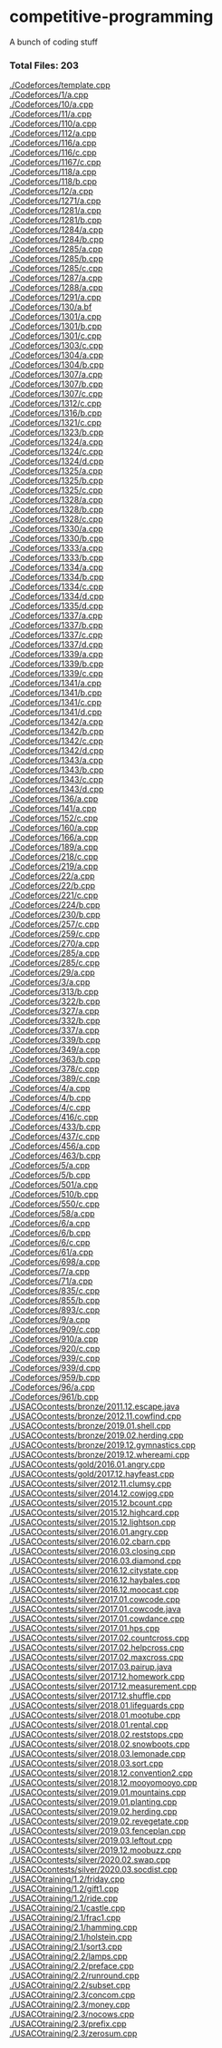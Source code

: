# competitive-programming
A bunch of coding stuff

### Total Files: 203
[./Codeforces/template.cpp](./Codeforces/template.cpp)\
[./Codeforces/1/a.cpp](./Codeforces/1/a.cpp)\
[./Codeforces/10/a.cpp](./Codeforces/10/a.cpp)\
[./Codeforces/11/a.cpp](./Codeforces/11/a.cpp)\
[./Codeforces/110/a.cpp](./Codeforces/110/a.cpp)\
[./Codeforces/112/a.cpp](./Codeforces/112/a.cpp)\
[./Codeforces/116/a.cpp](./Codeforces/116/a.cpp)\
[./Codeforces/116/c.cpp](./Codeforces/116/c.cpp)\
[./Codeforces/1167/c.cpp](./Codeforces/1167/c.cpp)\
[./Codeforces/118/a.cpp](./Codeforces/118/a.cpp)\
[./Codeforces/118/b.cpp](./Codeforces/118/b.cpp)\
[./Codeforces/12/a.cpp](./Codeforces/12/a.cpp)\
[./Codeforces/1271/a.cpp](./Codeforces/1271/a.cpp)\
[./Codeforces/1281/a.cpp](./Codeforces/1281/a.cpp)\
[./Codeforces/1281/b.cpp](./Codeforces/1281/b.cpp)\
[./Codeforces/1284/a.cpp](./Codeforces/1284/a.cpp)\
[./Codeforces/1284/b.cpp](./Codeforces/1284/b.cpp)\
[./Codeforces/1285/a.cpp](./Codeforces/1285/a.cpp)\
[./Codeforces/1285/b.cpp](./Codeforces/1285/b.cpp)\
[./Codeforces/1285/c.cpp](./Codeforces/1285/c.cpp)\
[./Codeforces/1287/a.cpp](./Codeforces/1287/a.cpp)\
[./Codeforces/1288/a.cpp](./Codeforces/1288/a.cpp)\
[./Codeforces/1291/a.cpp](./Codeforces/1291/a.cpp)\
[./Codeforces/130/a.bf](./Codeforces/130/a.bf)\
[./Codeforces/1301/a.cpp](./Codeforces/1301/a.cpp)\
[./Codeforces/1301/b.cpp](./Codeforces/1301/b.cpp)\
[./Codeforces/1301/c.cpp](./Codeforces/1301/c.cpp)\
[./Codeforces/1303/c.cpp](./Codeforces/1303/c.cpp)\
[./Codeforces/1304/a.cpp](./Codeforces/1304/a.cpp)\
[./Codeforces/1304/b.cpp](./Codeforces/1304/b.cpp)\
[./Codeforces/1307/a.cpp](./Codeforces/1307/a.cpp)\
[./Codeforces/1307/b.cpp](./Codeforces/1307/b.cpp)\
[./Codeforces/1307/c.cpp](./Codeforces/1307/c.cpp)\
[./Codeforces/1312/c.cpp](./Codeforces/1312/c.cpp)\
[./Codeforces/1316/b.cpp](./Codeforces/1316/b.cpp)\
[./Codeforces/1321/c.cpp](./Codeforces/1321/c.cpp)\
[./Codeforces/1323/b.cpp](./Codeforces/1323/b.cpp)\
[./Codeforces/1324/a.cpp](./Codeforces/1324/a.cpp)\
[./Codeforces/1324/c.cpp](./Codeforces/1324/c.cpp)\
[./Codeforces/1324/d.cpp](./Codeforces/1324/d.cpp)\
[./Codeforces/1325/a.cpp](./Codeforces/1325/a.cpp)\
[./Codeforces/1325/b.cpp](./Codeforces/1325/b.cpp)\
[./Codeforces/1325/c.cpp](./Codeforces/1325/c.cpp)\
[./Codeforces/1328/a.cpp](./Codeforces/1328/a.cpp)\
[./Codeforces/1328/b.cpp](./Codeforces/1328/b.cpp)\
[./Codeforces/1328/c.cpp](./Codeforces/1328/c.cpp)\
[./Codeforces/1330/a.cpp](./Codeforces/1330/a.cpp)\
[./Codeforces/1330/b.cpp](./Codeforces/1330/b.cpp)\
[./Codeforces/1333/a.cpp](./Codeforces/1333/a.cpp)\
[./Codeforces/1333/b.cpp](./Codeforces/1333/b.cpp)\
[./Codeforces/1334/a.cpp](./Codeforces/1334/a.cpp)\
[./Codeforces/1334/b.cpp](./Codeforces/1334/b.cpp)\
[./Codeforces/1334/c.cpp](./Codeforces/1334/c.cpp)\
[./Codeforces/1334/d.cpp](./Codeforces/1334/d.cpp)\
[./Codeforces/1335/d.cpp](./Codeforces/1335/d.cpp)\
[./Codeforces/1337/a.cpp](./Codeforces/1337/a.cpp)\
[./Codeforces/1337/b.cpp](./Codeforces/1337/b.cpp)\
[./Codeforces/1337/c.cpp](./Codeforces/1337/c.cpp)\
[./Codeforces/1337/d.cpp](./Codeforces/1337/d.cpp)\
[./Codeforces/1339/a.cpp](./Codeforces/1339/a.cpp)\
[./Codeforces/1339/b.cpp](./Codeforces/1339/b.cpp)\
[./Codeforces/1339/c.cpp](./Codeforces/1339/c.cpp)\
[./Codeforces/1341/a.cpp](./Codeforces/1341/a.cpp)\
[./Codeforces/1341/b.cpp](./Codeforces/1341/b.cpp)\
[./Codeforces/1341/c.cpp](./Codeforces/1341/c.cpp)\
[./Codeforces/1341/d.cpp](./Codeforces/1341/d.cpp)\
[./Codeforces/1342/a.cpp](./Codeforces/1342/a.cpp)\
[./Codeforces/1342/b.cpp](./Codeforces/1342/b.cpp)\
[./Codeforces/1342/c.cpp](./Codeforces/1342/c.cpp)\
[./Codeforces/1342/d.cpp](./Codeforces/1342/d.cpp)\
[./Codeforces/1343/a.cpp](./Codeforces/1343/a.cpp)\
[./Codeforces/1343/b.cpp](./Codeforces/1343/b.cpp)\
[./Codeforces/1343/c.cpp](./Codeforces/1343/c.cpp)\
[./Codeforces/1343/d.cpp](./Codeforces/1343/d.cpp)\
[./Codeforces/136/a.cpp](./Codeforces/136/a.cpp)\
[./Codeforces/141/a.cpp](./Codeforces/141/a.cpp)\
[./Codeforces/152/c.cpp](./Codeforces/152/c.cpp)\
[./Codeforces/160/a.cpp](./Codeforces/160/a.cpp)\
[./Codeforces/166/a.cpp](./Codeforces/166/a.cpp)\
[./Codeforces/189/a.cpp](./Codeforces/189/a.cpp)\
[./Codeforces/218/c.cpp](./Codeforces/218/c.cpp)\
[./Codeforces/219/a.cpp](./Codeforces/219/a.cpp)\
[./Codeforces/22/a.cpp](./Codeforces/22/a.cpp)\
[./Codeforces/22/b.cpp](./Codeforces/22/b.cpp)\
[./Codeforces/221/c.cpp](./Codeforces/221/c.cpp)\
[./Codeforces/224/b.cpp](./Codeforces/224/b.cpp)\
[./Codeforces/230/b.cpp](./Codeforces/230/b.cpp)\
[./Codeforces/257/c.cpp](./Codeforces/257/c.cpp)\
[./Codeforces/259/c.cpp](./Codeforces/259/c.cpp)\
[./Codeforces/270/a.cpp](./Codeforces/270/a.cpp)\
[./Codeforces/285/a.cpp](./Codeforces/285/a.cpp)\
[./Codeforces/285/c.cpp](./Codeforces/285/c.cpp)\
[./Codeforces/29/a.cpp](./Codeforces/29/a.cpp)\
[./Codeforces/3/a.cpp](./Codeforces/3/a.cpp)\
[./Codeforces/313/b.cpp](./Codeforces/313/b.cpp)\
[./Codeforces/322/b.cpp](./Codeforces/322/b.cpp)\
[./Codeforces/327/a.cpp](./Codeforces/327/a.cpp)\
[./Codeforces/332/b.cpp](./Codeforces/332/b.cpp)\
[./Codeforces/337/a.cpp](./Codeforces/337/a.cpp)\
[./Codeforces/339/b.cpp](./Codeforces/339/b.cpp)\
[./Codeforces/349/a.cpp](./Codeforces/349/a.cpp)\
[./Codeforces/363/b.cpp](./Codeforces/363/b.cpp)\
[./Codeforces/378/c.cpp](./Codeforces/378/c.cpp)\
[./Codeforces/389/c.cpp](./Codeforces/389/c.cpp)\
[./Codeforces/4/a.cpp](./Codeforces/4/a.cpp)\
[./Codeforces/4/b.cpp](./Codeforces/4/b.cpp)\
[./Codeforces/4/c.cpp](./Codeforces/4/c.cpp)\
[./Codeforces/416/c.cpp](./Codeforces/416/c.cpp)\
[./Codeforces/433/b.cpp](./Codeforces/433/b.cpp)\
[./Codeforces/437/c.cpp](./Codeforces/437/c.cpp)\
[./Codeforces/456/a.cpp](./Codeforces/456/a.cpp)\
[./Codeforces/463/b.cpp](./Codeforces/463/b.cpp)\
[./Codeforces/5/a.cpp](./Codeforces/5/a.cpp)\
[./Codeforces/5/b.cpp](./Codeforces/5/b.cpp)\
[./Codeforces/501/a.cpp](./Codeforces/501/a.cpp)\
[./Codeforces/510/b.cpp](./Codeforces/510/b.cpp)\
[./Codeforces/550/c.cpp](./Codeforces/550/c.cpp)\
[./Codeforces/58/a.cpp](./Codeforces/58/a.cpp)\
[./Codeforces/6/a.cpp](./Codeforces/6/a.cpp)\
[./Codeforces/6/b.cpp](./Codeforces/6/b.cpp)\
[./Codeforces/6/c.cpp](./Codeforces/6/c.cpp)\
[./Codeforces/61/a.cpp](./Codeforces/61/a.cpp)\
[./Codeforces/698/a.cpp](./Codeforces/698/a.cpp)\
[./Codeforces/7/a.cpp](./Codeforces/7/a.cpp)\
[./Codeforces/71/a.cpp](./Codeforces/71/a.cpp)\
[./Codeforces/835/c.cpp](./Codeforces/835/c.cpp)\
[./Codeforces/855/b.cpp](./Codeforces/855/b.cpp)\
[./Codeforces/893/c.cpp](./Codeforces/893/c.cpp)\
[./Codeforces/9/a.cpp](./Codeforces/9/a.cpp)\
[./Codeforces/909/c.cpp](./Codeforces/909/c.cpp)\
[./Codeforces/910/a.cpp](./Codeforces/910/a.cpp)\
[./Codeforces/920/c.cpp](./Codeforces/920/c.cpp)\
[./Codeforces/939/c.cpp](./Codeforces/939/c.cpp)\
[./Codeforces/939/d.cpp](./Codeforces/939/d.cpp)\
[./Codeforces/959/b.cpp](./Codeforces/959/b.cpp)\
[./Codeforces/96/a.cpp](./Codeforces/96/a.cpp)\
[./Codeforces/961/b.cpp](./Codeforces/961/b.cpp)\
[./USACOcontests/bronze/2011.12.escape.java](./USACOcontests/bronze/2011.12.escape.java)\
[./USACOcontests/bronze/2012.11.cowfind.cpp](./USACOcontests/bronze/2012.11.cowfind.cpp)\
[./USACOcontests/bronze/2019.01.shell.cpp](./USACOcontests/bronze/2019.01.shell.cpp)\
[./USACOcontests/bronze/2019.02.herding.cpp](./USACOcontests/bronze/2019.02.herding.cpp)\
[./USACOcontests/bronze/2019.12.gymnastics.cpp](./USACOcontests/bronze/2019.12.gymnastics.cpp)\
[./USACOcontests/bronze/2019.12.whereami.cpp](./USACOcontests/bronze/2019.12.whereami.cpp)\
[./USACOcontests/gold/2016.01.angry.cpp](./USACOcontests/gold/2016.01.angry.cpp)\
[./USACOcontests/gold/2017.12.hayfeast.cpp](./USACOcontests/gold/2017.12.hayfeast.cpp)\
[./USACOcontests/silver/2012.11.clumsy.cpp](./USACOcontests/silver/2012.11.clumsy.cpp)\
[./USACOcontests/silver/2014.12.cowjog.cpp](./USACOcontests/silver/2014.12.cowjog.cpp)\
[./USACOcontests/silver/2015.12.bcount.cpp](./USACOcontests/silver/2015.12.bcount.cpp)\
[./USACOcontests/silver/2015.12.highcard.cpp](./USACOcontests/silver/2015.12.highcard.cpp)\
[./USACOcontests/silver/2015.12.lightson.cpp](./USACOcontests/silver/2015.12.lightson.cpp)\
[./USACOcontests/silver/2016.01.angry.cpp](./USACOcontests/silver/2016.01.angry.cpp)\
[./USACOcontests/silver/2016.02.cbarn.cpp](./USACOcontests/silver/2016.02.cbarn.cpp)\
[./USACOcontests/silver/2016.03.closing.cpp](./USACOcontests/silver/2016.03.closing.cpp)\
[./USACOcontests/silver/2016.03.diamond.cpp](./USACOcontests/silver/2016.03.diamond.cpp)\
[./USACOcontests/silver/2016.12.citystate.cpp](./USACOcontests/silver/2016.12.citystate.cpp)\
[./USACOcontests/silver/2016.12.haybales.cpp](./USACOcontests/silver/2016.12.haybales.cpp)\
[./USACOcontests/silver/2016.12.moocast.cpp](./USACOcontests/silver/2016.12.moocast.cpp)\
[./USACOcontests/silver/2017.01.cowcode.cpp](./USACOcontests/silver/2017.01.cowcode.cpp)\
[./USACOcontests/silver/2017.01.cowcode.java](./USACOcontests/silver/2017.01.cowcode.java)\
[./USACOcontests/silver/2017.01.cowdance.cpp](./USACOcontests/silver/2017.01.cowdance.cpp)\
[./USACOcontests/silver/2017.01.hps.cpp](./USACOcontests/silver/2017.01.hps.cpp)\
[./USACOcontests/silver/2017.02.countcross.cpp](./USACOcontests/silver/2017.02.countcross.cpp)\
[./USACOcontests/silver/2017.02.helpcross.cpp](./USACOcontests/silver/2017.02.helpcross.cpp)\
[./USACOcontests/silver/2017.02.maxcross.cpp](./USACOcontests/silver/2017.02.maxcross.cpp)\
[./USACOcontests/silver/2017.03.pairup.java](./USACOcontests/silver/2017.03.pairup.java)\
[./USACOcontests/silver/2017.12.homework.cpp](./USACOcontests/silver/2017.12.homework.cpp)\
[./USACOcontests/silver/2017.12.measurement.cpp](./USACOcontests/silver/2017.12.measurement.cpp)\
[./USACOcontests/silver/2017.12.shuffle.cpp](./USACOcontests/silver/2017.12.shuffle.cpp)\
[./USACOcontests/silver/2018.01.lifeguards.cpp](./USACOcontests/silver/2018.01.lifeguards.cpp)\
[./USACOcontests/silver/2018.01.mootube.cpp](./USACOcontests/silver/2018.01.mootube.cpp)\
[./USACOcontests/silver/2018.01.rental.cpp](./USACOcontests/silver/2018.01.rental.cpp)\
[./USACOcontests/silver/2018.02.reststops.cpp](./USACOcontests/silver/2018.02.reststops.cpp)\
[./USACOcontests/silver/2018.02.snowboots.cpp](./USACOcontests/silver/2018.02.snowboots.cpp)\
[./USACOcontests/silver/2018.03.lemonade.cpp](./USACOcontests/silver/2018.03.lemonade.cpp)\
[./USACOcontests/silver/2018.03.sort.cpp](./USACOcontests/silver/2018.03.sort.cpp)\
[./USACOcontests/silver/2018.12.convention2.cpp](./USACOcontests/silver/2018.12.convention2.cpp)\
[./USACOcontests/silver/2018.12.mooyomooyo.cpp](./USACOcontests/silver/2018.12.mooyomooyo.cpp)\
[./USACOcontests/silver/2019.01.mountains.cpp](./USACOcontests/silver/2019.01.mountains.cpp)\
[./USACOcontests/silver/2019.01.planting.cpp](./USACOcontests/silver/2019.01.planting.cpp)\
[./USACOcontests/silver/2019.02.herding.cpp](./USACOcontests/silver/2019.02.herding.cpp)\
[./USACOcontests/silver/2019.02.revegetate.cpp](./USACOcontests/silver/2019.02.revegetate.cpp)\
[./USACOcontests/silver/2019.03.fenceplan.cpp](./USACOcontests/silver/2019.03.fenceplan.cpp)\
[./USACOcontests/silver/2019.03.leftout.cpp](./USACOcontests/silver/2019.03.leftout.cpp)\
[./USACOcontests/silver/2019.12.moobuzz.cpp](./USACOcontests/silver/2019.12.moobuzz.cpp)\
[./USACOcontests/silver/2020.02.swap.cpp](./USACOcontests/silver/2020.02.swap.cpp)\
[./USACOcontests/silver/2020.03.socdist.cpp](./USACOcontests/silver/2020.03.socdist.cpp)\
[./USACOtraining/1.2/friday.cpp](./USACOtraining/1.2/friday.cpp)\
[./USACOtraining/1.2/gift1.cpp](./USACOtraining/1.2/gift1.cpp)\
[./USACOtraining/1.2/ride.cpp](./USACOtraining/1.2/ride.cpp)\
[./USACOtraining/2.1/castle.cpp](./USACOtraining/2.1/castle.cpp)\
[./USACOtraining/2.1/frac1.cpp](./USACOtraining/2.1/frac1.cpp)\
[./USACOtraining/2.1/hamming.cpp](./USACOtraining/2.1/hamming.cpp)\
[./USACOtraining/2.1/holstein.cpp](./USACOtraining/2.1/holstein.cpp)\
[./USACOtraining/2.1/sort3.cpp](./USACOtraining/2.1/sort3.cpp)\
[./USACOtraining/2.2/lamps.cpp](./USACOtraining/2.2/lamps.cpp)\
[./USACOtraining/2.2/preface.cpp](./USACOtraining/2.2/preface.cpp)\
[./USACOtraining/2.2/runround.cpp](./USACOtraining/2.2/runround.cpp)\
[./USACOtraining/2.2/subset.cpp](./USACOtraining/2.2/subset.cpp)\
[./USACOtraining/2.3/concom.cpp](./USACOtraining/2.3/concom.cpp)\
[./USACOtraining/2.3/money.cpp](./USACOtraining/2.3/money.cpp)\
[./USACOtraining/2.3/nocows.cpp](./USACOtraining/2.3/nocows.cpp)\
[./USACOtraining/2.3/prefix.cpp](./USACOtraining/2.3/prefix.cpp)\
[./USACOtraining/2.3/zerosum.cpp](./USACOtraining/2.3/zerosum.cpp)
